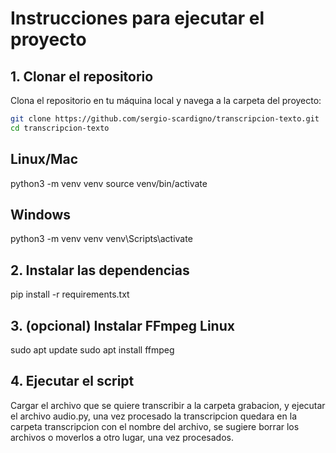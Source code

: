 # Instrucciones para ejecutar el proyecto

## 1. Clonar el repositorio

Clona el repositorio en tu máquina local y navega a la carpeta del proyecto:

```bash
git clone https://github.com/sergio-scardigno/transcripcion-texto.git
cd transcripcion-texto
```

## Linux/Mac

python3 -m venv venv
source venv/bin/activate

## Windows

python3 -m venv venv
venv\Scripts\activate

## 2. Instalar las dependencias

pip install -r requirements.txt

## 3. (opcional) Instalar FFmpeg Linux

sudo apt update
sudo apt install ffmpeg

## 4. Ejecutar el script

Cargar el archivo que se quiere transcribir a la carpeta grabacion, y ejecutar el archivo audio.py, una vez procesado la transcripcion quedara en la carpeta transcripcion con el nombre del archivo, se sugiere borrar los archivos o moverlos a otro lugar, una vez procesados.


